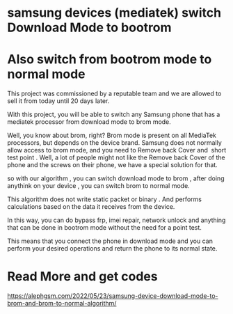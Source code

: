 # samsung devices (mediatek) switch Download Mode to bootrom
# Also switch from bootrom mode to normal mode
This project was commissioned by a reputable team and we are allowed to sell it from today until 20 days later.

With this project, you will be able to switch any Samsung phone that has a mediatek processor from download mode to brom mode.

Well, you know about brom, right? Brom mode is present on all MediaTek processors, but depends on the device brand.
Samsung does not normally allow access to brom mode, and you need to Remove back Cover and  short test point .
Well, a lot of people might not like the Remove back Cover of the phone and the screws on their phone, we have a special solution for that.

so with our algorithm , you can switch download mode to brom , after doing anythink on your device , you can switch brom to normal mode.

This algorithm does not write static packet or binary . And performs calculations based on the data it receives from the device.

In this way, you can do bypass frp, imei repair, network unlock and anything that can be done in bootrom mode without the need for a point test.

This means that you connect the phone in download mode and you can perform your desired operations and return the phone to its normal state.

# Read More and get codes

https://alephgsm.com/2022/05/23/samsung-device-download-mode-to-brom-and-brom-to-normal-algorithm/
